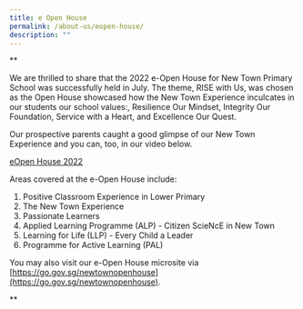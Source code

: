 ```yaml
---
title: e Open House
permalink: /about-us/eopen-house/
description: ""
---
```

**

We are thrilled to share that the 2022 e-Open House for New Town Primary School was successfully held in July. The theme, RISE with Us, was chosen as the Open House showcased how the New Town Experience inculcates in our students our school values:, Resilience Our Mindset, Integrity Our Foundation, Service with a Heart, and Excellence Our Quest. 

  

Our prospective parents caught a good glimpse of our New Town Experience and you can, too, in our video below.

[eOpen House 2022](https://youtu.be/TeFgkG_aK6g)

Areas covered at the e-Open House include:

1. Positive Classroom Experience in Lower Primary 
2. The New Town Experience
3. Passionate Learners
4. Applied Learning Programme (ALP) - Citizen ScieNcE in New Town
5. Learning for Life (LLP) - Every Child a Leader
6. Programme for Active Learning (PAL)

    

  
You may also visit our e-Open House microsite via [](https://go.gov.sg/newtownopenhouse?fbclid=IwAR0xclFrkcMJ8iFb9ZOC0nnceHm4TVyua-zHG2cfu3vRuIVBE90OcGgcYSU)[https://go.gov.sg/newtownopenhouse](https://go.gov.sg/newtownopenhouse).

**